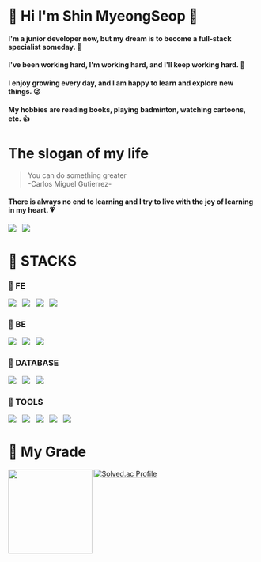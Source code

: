 # :wave: Hi I'm Shin MyeongSeop :star2:

#### I'm a junior developer now, but my dream is to become a **full-stack specialist** someday. :crown:
#### I've been working hard, I'm working hard, and I'll keep working hard. :seedling:
#### I enjoy growing every day, and I am happy to learn and explore new things. :stuck_out_tongue_winking_eye:
#### My hobbies are reading books, playing badminton, watching cartoons, etc. :+1:
  


# The slogan of my life


> You can do something greater  
-Carlos Miguel Gutierrez-  

#### There is always no end to learning and I try to live with the joy of learning in my heart. :heartpulse:
<a href="https://developmonster.tistory.com/" target="_blank"><img src="https://img.shields.io/badge/Blog-FF5722?style=for-the-badge&logo=Blogger&logoColor=white"></a> &nbsp;
<img src="https://img.shields.io/badge/joyful2529@naver.com-83B81A?style=for-the-badge&logo=Mail.Ru&logoColor=white">

# :memo: STACKS
### :pushpin: FE
<img src="https://img.shields.io/badge/HTML5-E34F26?style=for-the-badge&logo=HTML5&logoColor=white"> &nbsp;
<img src="https://img.shields.io/badge/CSS3-1572B6?style=for-the-badge&logo=CSS3&logoColor=white"> &nbsp;
<img src="https://img.shields.io/badge/JavaScript-F7DF1E?style=for-the-badge&logo=JavaScript&logoColor=white"> &nbsp;
<img src="https://img.shields.io/badge/React-61DAFB?style=for-the-badge&logo=React&logoColor=white"> &nbsp;
### :pushpin: BE
<img src="https://img.shields.io/badge/Java-007396?style=for-the-badge&logo=Java&logoColor=white"> &nbsp;
<img src="https://img.shields.io/badge/Node.js-339933?style=for-the-badge&logo=Node.js&logoColor=white"> &nbsp;
<img src="https://img.shields.io/badge/Spring Boot-6DB33F?style=for-the-badge&logo=Spring Boot&logoColor=white"> &nbsp;
### :pushpin: DATABASE
<img src="https://img.shields.io/badge/MySQL-4479A1?style=for-the-badge&logo=MySQL&logoColor=white"> &nbsp;
<img src="https://img.shields.io/badge/Oracle-F80000?style=for-the-badge&logo=Oracle&logoColor=white"> &nbsp;
<img src="https://img.shields.io/badge/MongoDB-47A248?style=for-the-badge&logo=MongoDB&logoColor=white"> &nbsp;
### :pushpin: TOOLS
<img src="https://img.shields.io/badge/GitHub-181717?style=for-the-badge&logo=GitHub&logoColor=white"> &nbsp;
<img src="https://img.shields.io/badge/Eclipse IDE-2C2255?style=for-the-badge&logo=Eclipse IDE&logoColor=white"> &nbsp;
<img src="https://img.shields.io/badge/Visual Studio Code-007ACC?style=for-the-badge&logo=Visual Studio Code&logoColor=white"> &nbsp;
<img src="https://img.shields.io/badge/Atom-66595C?style=for-the-badge&logo=Atom&logoColor=white"> &nbsp;
<img src="https://img.shields.io/badge/IntelliJ IDEA-000000?style=for-the-badge&logo=IntelliJ IDEA&logoColor=white"> &nbsp;

# 💎 My Grade
<img align='left' src="https://github-readme-stats.vercel.app/api?username=shinmyeongsub" height="170">

[![Solved.ac Profile](http://mazassumnida.wtf/api/v2/generate_badge?boj=joyful2529)](https://solved.ac/joyful2529/)
